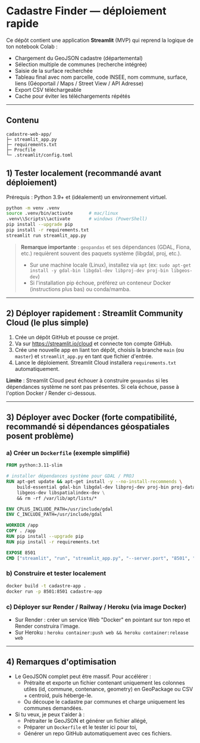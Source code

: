 # Cadastre Finder — déploiement rapide

Ce dépôt contient une application **Streamlit** (MVP) qui reprend la logique de ton notebook Colab :
- Chargement du GeoJSON cadastre (départemental)
- Sélection multiple de communes (recherche intégrée)
- Saisie de la surface recherchée
- Tableau final avec nom parcelle, code INSEE, nom commune, surface, liens (Géoportail / Maps / Street View / API Adresse)
- Export CSV téléchargeable
- Cache pour éviter les téléchargements répétés

---

## Contenu
```
cadastre-web-app/
├─ streamlit_app.py
├─ requirements.txt
├─ Procfile
└─ .streamlit/config.toml
```

## 1) Tester localement (recommandé avant déploiement)

Prérequis : Python 3.9+ et (idéalement) un environnement virtuel.

```bash
python -m venv .venv
source .venv/bin/activate      # mac/linux
.venv\\Scripts\\activate       # windows (PowerShell)
pip install --upgrade pip
pip install -r requirements.txt
streamlit run streamlit_app.py
```

> **Remarque importante** : `geopandas` et ses dépendances (GDAL, Fiona, etc.) requièrent souvent des paquets système (libgdal, proj, etc.).
> - Sur une machine locale (Linux), installez via `apt` (ex: `sudo apt-get install -y gdal-bin libgdal-dev libproj-dev proj-bin libgeos-dev`)
> - Si l'installation pip échoue, préférez un conteneur Docker (instructions plus bas) ou conda/mamba.

---

## 2) Déployer rapidement : Streamlit Community Cloud (le plus simple)

1. Crée un dépôt GitHub et pousse ce projet.
2. Va sur https://streamlit.io/cloud et connecte ton compte GitHub.
3. Crée une nouvelle app en liant ton dépôt, choisis la branche `main` (ou `master`) et `streamlit_app.py` en tant que fichier d'entrée.
4. Lance le déploiement. Streamlit Cloud installera `requirements.txt` automatiquement.

**Limite** : Streamlit Cloud peut échouer à construire `geopandas` si les dépendances système ne sont pas présentes. Si cela échoue, passe à l'option Docker / Render ci-dessous.

---

## 3) Déployer avec Docker (forte compatibilité, recommandé si dépendances géospatiales posent problème)

### a) Créer un `Dockerfile` (exemple simplifié)
```dockerfile
FROM python:3.11-slim

# installer dépendances système pour GDAL / PROJ
RUN apt-get update && apt-get install -y --no-install-recommends \ 
    build-essential gdal-bin libgdal-dev libproj-dev proj-bin proj-data \ 
    libgeos-dev libspatialindex-dev \
    && rm -rf /var/lib/apt/lists/*

ENV CPLUS_INCLUDE_PATH=/usr/include/gdal
ENV C_INCLUDE_PATH=/usr/include/gdal

WORKDIR /app
COPY . /app
RUN pip install --upgrade pip
RUN pip install -r requirements.txt

EXPOSE 8501
CMD ["streamlit", "run", "streamlit_app.py", "--server.port", "8501", "--server.headless", "true"]
```

### b) Construire et tester localement
```bash
docker build -t cadastre-app .
docker run -p 8501:8501 cadastre-app
```

### c) Déployer sur Render / Railway / Heroku (via image Docker)
- Sur Render : créer un service Web "Docker" en pointant sur ton repo et Render construira l'image.
- Sur Heroku : `heroku container:push web && heroku container:release web`

---

## 4) Remarques d'optimisation
- Le GeoJSON complet peut être massif. Pour accélérer :
  - Prétraite et exporte un fichier contenant uniquement les colonnes utiles (id, commune, contenance, geometry) en GeoPackage ou CSV + centroid, puis héberge-le.
  - Ou découpe le cadastre par communes et charge uniquement les communes demandées.
- Si tu veux, je peux t'aider à :
  - Prétraiter le GeoJSON et générer un fichier allégé,
  - Préparer un `Dockerfile` et le tester ici pour toi,
  - Générer un repo GitHub automatiquement avec ces fichiers.
